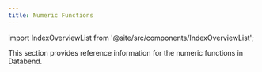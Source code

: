 ```yaml
---
title: Numeric Functions
---
```


import IndexOverviewList from '@site/src/components/IndexOverviewList';

This section provides reference information for the numeric functions in Databend.

<IndexOverviewList />